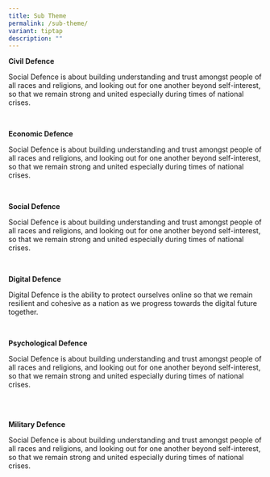 ```yaml
---
title: Sub Theme
permalink: /sub-theme/
variant: tiptap
description: ""
---
```

<p><strong>Civil Defence </strong>&nbsp;</p>
<p></p>
<p>Social Defence is about building understanding and trust amongst people
of all races and religions, and looking out for one another beyond self-interest,
so that we remain strong and united especially during times of national
crises.&nbsp;</p>
<p>&nbsp;</p>
<p></p>
<p><strong>Economic Defence </strong>&nbsp;</p>
<p></p>
<p>Social Defence is about building understanding and trust amongst people
of all races and religions, and looking out for one another beyond self-interest,
so that we remain strong and united especially during times of national
crises.&nbsp;</p>
<p>&nbsp;
<br>
</p>
<p><strong>Social Defence </strong>&nbsp;</p>
<p></p>
<p>Social Defence is about building understanding and trust amongst people
of all races and religions, and looking out for one another beyond self-interest,
so that we remain strong and united especially during times of national
crises.&nbsp;</p>
<p>&nbsp;
<br>
</p>
<p><strong>Digital Defence </strong>&nbsp;</p>
<p></p>
<p>Digital Defence is the ability to protect ourselves online so that we
remain resilient and cohesive as a nation as we progress towards the digital
future together.&nbsp; &nbsp;</p>
<p>&nbsp;
<br>
</p>
<p><strong>Psychological Defence </strong>
</p>
<p></p>
<p>Social Defence is about building understanding and trust amongst people
of all races and religions, and looking out for one another beyond self-interest,
so that we remain strong and united especially during times of national
crises.&nbsp;
<br>&nbsp;</p>
<p>&nbsp;</p>
<p><strong>Military Defence</strong>
</p>
<p></p>
<p>Social Defence is about building understanding and trust amongst people
of all races and religions, and looking out for one another beyond self-interest,
so that we remain strong and united especially during times of national
crises.&nbsp;</p>